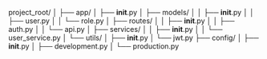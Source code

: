 project_root/
│
├── app/
│   ├── __init__.py
│   ├── models/
│   │   ├── __init__.py
│   │   ├── user.py
│   │   └── role.py
│   ├── routes/
│   │   ├── __init__.py
│   │   ├── auth.py
│   │   └── api.py
│   ├── services/
│   │   ├── __init__.py
│   │   └── user_service.py
│   └── utils/
│       ├── __init__.py
│       └── jwt.py
├── config/
│   ├── __init__.py
│   ├── development.py
│   └── production.py